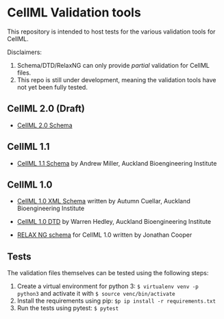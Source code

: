 # CellML Validation tools

This repository is intended to host tests for the various validation tools for CellML.

Disclaimers:

1. Schema/DTD/RelaxNG can only provide *partial* validation for CellML files.
2. This repo is still under development, meaning the validation tools have not yet been fully tested.

## CellML 2.0 (Draft)

* [CellML 2.0 Schema](cellml_2_0/cellml_2_0.xsd)

## CellML 1.1

* [CellML 1.1 Schema](cellml_1_1/cellml_1_1.xsd) by Andrew Miller, Auckland Bioengineering Institute

## CellML 1.0

* [CellML 1.0 XML Schema](cellml_1_0/cellml_1_0_simple.xsd) written by Autumn Cuellar, Auckland Bioengineering Institute

* [CellML 1.0 DTD](cellml_1_0/cellml_1_0.dtd) by Warren Hedley, Auckland Bioengineering Institute

* [RELAX NG schema](cellml_1_0/cellml1.0.rnc) for CellML 1.0 written by Jonathan Cooper

## Tests

The validation files themselves can be tested using the following steps:

1. Create a virtual environment for python 3: `$ virtualenv venv -p python3` and activate it with `$ source venc/bin/activate`
2. Install the requirements using pip: `$p ip install -r requirements.txt`
3. Run the tests using pytest: `$ pytest`
